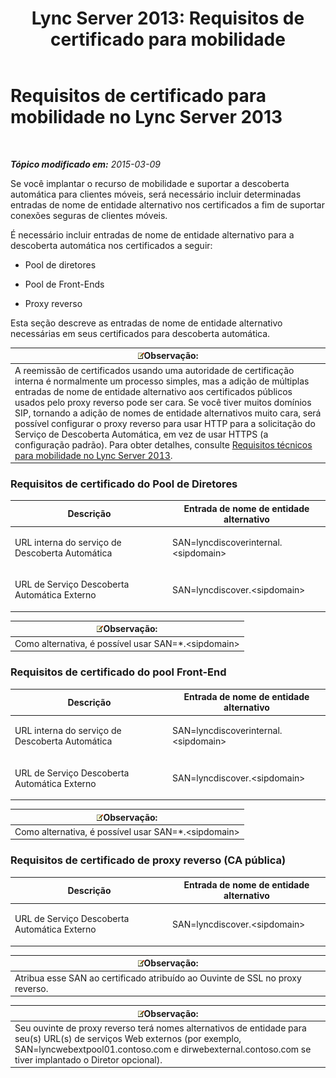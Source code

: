﻿---
title: 'Lync Server 2013: Requisitos de certificado para mobilidade'
TOCTitle: Requisitos de certificado para mobilidade
ms:assetid: bb0e97af-cf60-4271-a0ab-654429d884ea
ms:mtpsurl: https://technet.microsoft.com/pt-br/library/Hh690044(v=OCS.15)
ms:contentKeyID: 49307944
ms.date: 05/19/2016
mtps_version: v=OCS.15
ms.translationtype: HT
---

# Requisitos de certificado para mobilidade no Lync Server 2013

 

_**Tópico modificado em:** 2015-03-09_

Se você implantar o recurso de mobilidade e suportar a descoberta automática para clientes móveis, será necessário incluir determinadas entradas de nome de entidade alternativo nos certificados a fim de suportar conexões seguras de clientes móveis.

É necessário incluir entradas de nome de entidade alternativo para a descoberta automática nos certificados a seguir:

  - Pool de diretores

  - Pool de Front-Ends

  - Proxy reverso

Esta seção descreve as entradas de nome de entidade alternativo necessárias em seus certificados para descoberta automática.

<table>
<thead>
<tr class="header">
<th><img src="images/Gg425756.note(OCS.15).gif" title="note" alt="note" />Observação:</th>
</tr>
</thead>
<tbody>
<tr class="odd">
<td>A reemissão de certificados usando uma autoridade de certificação interna é normalmente um processo simples, mas a adição de múltiplas entradas de nome de entidade alternativo aos certificados públicos usados pelo proxy reverso pode ser cara. Se você tiver muitos domínios SIP, tornando a adição de nomes de entidade alternativos muito cara, será possível configurar o proxy reverso para usar HTTP para a solicitação do Serviço de Descoberta Automática, em vez de usar HTTPS (a configuração padrão). Para obter detalhes, consulte <a href="lync-server-2013-technical-requirements-for-mobility.md">Requisitos técnicos para mobilidade no Lync Server 2013</a>.</td>
</tr>
</tbody>
</table>


### Requisitos de certificado do Pool de Diretores

<table>
<colgroup>
<col style="width: 50%" />
<col style="width: 50%" />
</colgroup>
<thead>
<tr class="header">
<th>Descrição</th>
<th>Entrada de nome de entidade alternativo</th>
</tr>
</thead>
<tbody>
<tr class="odd">
<td><p>URL interna do serviço de Descoberta Automática</p></td>
<td><p>SAN=lyncdiscoverinternal.&lt;sipdomain&gt;</p></td>
</tr>
<tr class="even">
<td><p>URL de Serviço Descoberta Automática Externo</p></td>
<td><p>SAN=lyncdiscover.&lt;sipdomain&gt;</p></td>
</tr>
</tbody>
</table>


<table>
<thead>
<tr class="header">
<th><img src="images/Gg425756.note(OCS.15).gif" title="note" alt="note" />Observação:</th>
</tr>
</thead>
<tbody>
<tr class="odd">
<td>Como alternativa, é possível usar SAN=*.&lt;sipdomain&gt;</td>
</tr>
</tbody>
</table>


### Requisitos de certificado do pool Front-End

<table>
<colgroup>
<col style="width: 50%" />
<col style="width: 50%" />
</colgroup>
<thead>
<tr class="header">
<th>Descrição</th>
<th>Entrada de nome de entidade alternativo</th>
</tr>
</thead>
<tbody>
<tr class="odd">
<td><p>URL interna do serviço de Descoberta Automática</p></td>
<td><p>SAN=lyncdiscoverinternal.&lt;sipdomain&gt;</p></td>
</tr>
<tr class="even">
<td><p>URL de Serviço Descoberta Automática Externo</p></td>
<td><p>SAN=lyncdiscover.&lt;sipdomain&gt;</p></td>
</tr>
</tbody>
</table>


<table>
<thead>
<tr class="header">
<th><img src="images/Gg425756.note(OCS.15).gif" title="note" alt="note" />Observação:</th>
</tr>
</thead>
<tbody>
<tr class="odd">
<td>Como alternativa, é possível usar SAN=*.&lt;sipdomain&gt;</td>
</tr>
</tbody>
</table>


### Requisitos de certificado de proxy reverso (CA pública)

<table>
<colgroup>
<col style="width: 50%" />
<col style="width: 50%" />
</colgroup>
<thead>
<tr class="header">
<th>Descrição</th>
<th>Entrada de nome de entidade alternativo</th>
</tr>
</thead>
<tbody>
<tr class="odd">
<td><p>URL de Serviço Descoberta Automática Externo</p></td>
<td><p>SAN=lyncdiscover.&lt;sipdomain&gt;</p></td>
</tr>
</tbody>
</table>


<table>
<thead>
<tr class="header">
<th><img src="images/Gg425756.note(OCS.15).gif" title="note" alt="note" />Observação:</th>
</tr>
</thead>
<tbody>
<tr class="odd">
<td>Atribua esse SAN ao certificado atribuído ao Ouvinte de SSL no proxy reverso.</td>
</tr>
</tbody>
</table>


<table>
<thead>
<tr class="header">
<th><img src="images/Gg425756.note(OCS.15).gif" title="note" alt="note" />Observação:</th>
</tr>
</thead>
<tbody>
<tr class="odd">
<td>Seu ouvinte de proxy reverso terá nomes alternativos de entidade para seu(s) URL(s) de serviços Web externos (por exemplo, SAN=lyncwebextpool01.contoso.com e dirwebexternal.contoso.com se tiver implantado o Diretor opcional).</td>
</tr>
</tbody>
</table>

